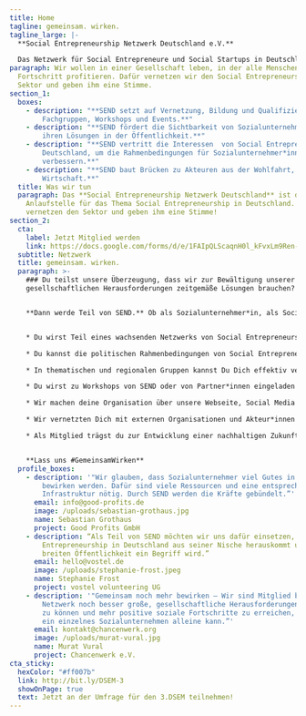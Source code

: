 ```yaml
---
title: Home
tagline: gemeinsam. wirken.
tagline_large: |-
  **Social Entrepreneurship Netzwerk Deutschland e.V.**

  Das Netzwerk für Social Entrepreneure und Social Startups in Deutschland.
paragraph: Wir wollen in einer Gesellschaft leben, in der alle Menschen vom
  Fortschritt profitieren. Dafür vernetzen wir den Social Entrepreneurship
  Sektor und geben ihm eine Stimme.
section_1:
  boxes:
    - description: "**SEND setzt auf Vernetzung, Bildung und Qualifizierung über
        Fachgruppen, Workshops und Events.**"
    - description: "**SEND fördert die Sichtbarkeit von Sozialunternehmer*innen und
        ihren Lösungen in der Öffentlichkeit.**"
    - description: "**SEND vertritt die Interessen  von Social Entrepreneurship in
        Deutschland, um die Rahmenbedingungen für Sozialunternehmer*innen zu
        verbessern.**"
    - description: "**SEND baut Brücken zu Akteuren aus der Wohlfahrt, Politik und
        Wirtschaft.**"
  title: Was wir tun
  paragraph: Das **Social Entrepreneurship Netzwerk Deutschland** ist die
    Anlaufstelle für das Thema Social Entrepreneurship in Deutschland. Wir
    vernetzen den Sektor und geben ihm eine Stimme!
section_2:
  cta:
    label: Jetzt Mitglied werden
    link: https://docs.google.com/forms/d/e/1FAIpQLScaqnH0l_kFvxLm9Ren-YlvyocbpNm4w46565noI9xQPkLodQ/viewform
  subtitle: Netzwerk
  title: gemeinsam. wirken.
  paragraph: >-
    ### Du teilst unsere Überzeugung, dass wir zur Bewältigung unserer
    gesellschaftlichen Herausforderungen zeitgemäße Lösungen brauchen?


    **Dann werde Teil von SEND.** Ob als Sozialunternehmer*in, als Social Startup oder als Fördermitglied:


    * Du wirst Teil eines wachsenden Netzwerks von Social Entrepreneurs in Deutschland

    * Du kannst die politischen Rahmenbedingungen von Social Entrepreneurship in Deutschland aktiv mitgestalten

    * In thematischen und regionalen Gruppen kannst Du Dich effektiv vernetzen und eigene Ideen realisieren

    * Du wirst zu Workshops von SEND oder von Partner*innen eingeladen

    * Wir machen deine Organisation über unsere Webseite, Social Media und Auftritte auf Veranstaltungen sichtbar

    * Wir vernetzten Dich mit externen Organisationen und Akteur*innen aus der Politik und Gesellschaft

    * Als Mitglied trägst du zur Entwicklung einer nachhaltigen Zukunft bei


    **Lass uns #GemeinsamWirken**
  profile_boxes:
    - description: '"Wir glauben, dass Sozialunternehmer viel Gutes in der Welt
        bewirken werden. Dafür sind viele Ressourcen und eine entsprechende
        Infrastruktur nötig. Durch SEND werden die Kräfte gebündelt.”'
      email: info@good-profits.de
      image: /uploads/sebastian-grothaus.jpg
      name: Sebastian Grothaus
      project: Good Profits GmbH
    - description: “Als Teil von SEND möchten wir uns dafür einsetzen, dass Social
        Entrepreneurship in Deutschland aus seiner Nische herauskommt und einer
        breiten Öffentlichkeit ein Begriff wird.”
      email: hello@vostel.de
      image: /uploads/stephanie-frost.jpeg
      name: Stephanie Frost
      project: vostel volunteering UG
    - description: '"Gemeinsam noch mehr bewirken – Wir sind Mitglied bei SEND, um im
        Netzwerk noch besser große, gesellschaftliche Herausforderungen angehen
        zu können und mehr positive soziale Fortschritte zu erreichen, als es
        ein einzelnes Sozialunternehmen alleine kann.”'
      email: kontakt@chancenwerk.org
      image: /uploads/murat-vural.jpg
      name: Murat Vural
      project: Chancenwerk e.V.
cta_sticky:
  hexColor: "#ff007b"
  link: http://bit.ly/DSEM-3
  showOnPage: true
  text: Jetzt an der Umfrage für den 3.DSEM teilnehmen!
---
```

